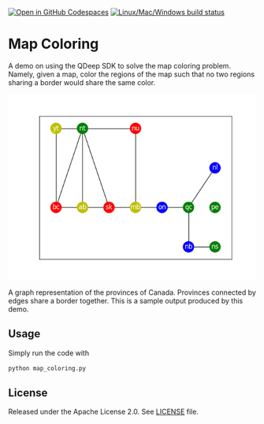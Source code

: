 [![Open in GitHub Codespaces](
  https://img.shields.io/badge/Open%20in%20GitHub%20Codespaces-333?logo=github)](
  https://codespaces.new/dwave-examples/map-coloring?quickstart=1)
[![Linux/Mac/Windows build status](
  https://circleci.com/gh/dwave-examples/map-coloring.svg?style=shield)](
  https://circleci.com/gh/dwave-examples/map-coloring)

# Map Coloring

A demo on using the QDeep SDK to solve the map coloring problem. Namely,
given a map, color the regions of the map such that no two regions sharing a
border would share the same color.

![Graph](graph.png)
  
A graph representation of the provinces of Canada. Provinces connected by edges
share a border together. This is a sample output produced by this demo.

## Usage

Simply run the code with

```bash
python map_coloring.py
```


## License

Released under the Apache License 2.0. See [LICENSE](./LICENSE) file.

[1]: https://docs.ocean.dwavesys.com/projects/dwave-networkx/en/latest/reference/algorithms/generated/dwave_networkx.algorithms.coloring.min_vertex_color_qubo.html#dwave_networkx.algorithms.coloring.min_vertex_color_qubo
